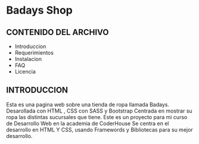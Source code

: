 # Badays Shop

## CONTENIDO DEL ARCHIVO
   
* Introduccion
* Requerimientos
* Instalacion
* FAQ
* Licencia

## INTRODUCCION 

Esta es una pagina web sobre una tienda de ropa llamada Badays.
Desarollada con HTML , CSS con SASS y Bootstrap
Centrada en mostrar su ropa las distintas sucursales que tiene.
Este es un proyecto para mi curso de Desarrollo Web en la academia de CoderHouse
Se centra en el desarrollo en HTML Y CSS, usando Framewords y Bibliotecas para 
su mejor desarrollo.